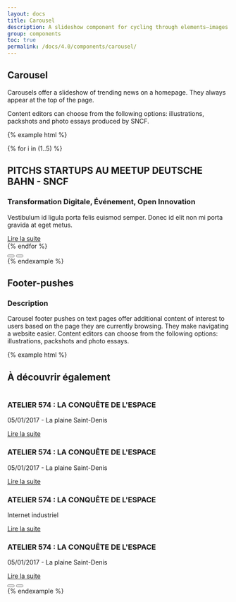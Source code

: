 ```yaml
---
layout: docs
title: Carousel
description: A slideshow component for cycling through elements—images or slides of text—like a carousel.
group: components
toc: true
permalink: /docs/4.0/components/carousel/
---
```


## Carousel

Carousels offer a slideshow of trending news on a homepage. They always appear at the top of the page.

Content editors can choose from the following options: illustrations, packshots and photo essays produced by SNCF.

{% example html %}
<div class="swiper carousel" data-component="carousel">
  <div class="swiper-container" data-role="container">
    <!-- Additional required wrapper -->
    <div class="swiper-wrapper">
      {% for i in (1..5) %}
      <div class="swiper-slide">
        <div class="row bg-carousel">
          <div class="col-12 col-md-6">
            <img alt="" class="w-100" src="https://dummyimage.com/640x383/000/fff" />
          </div>
          <div class="col-12 col-md-6">
            <div class="carousel-item-content">
              <h2 class="carousel-item-headtext">PITCHS STARTUPS AU MEETUP DEUTSCHE BAHN - SNCF</h2>
              <h3 class="text-sm font-weight-medium text-primary text-uppercase">Transformation Digitale, Événement, Open Innovation</h3>
              <p class="mb-2">Vestibulum id ligula porta felis euismod semper. Donec id elit non mi porta gravida at eget metus.</p>
              <a href="#" class="btn btn-link">Lire la suite <i class="icons-arrow-next icons-size-x5 ml-2" aria-hidden="true"></i></a>
            </div>
          </div>
        </div>
      </div>
      {% endfor %}     
    </div>
  </div>
  <div class="carousel-controls" aria-hidden="true">
    <div class="row">
    <div class="col-12 col-md-6"></div>
    <div class="col-12 col-md-6 d-md-flex align-items-md-end justify-content-center justify-content-md-between">
      <div class="swiper-buttons d-none d-md-flex">
        <button type="button" class="swiper-button-prev" data-role="button-prev"><i class="icons-arrow-prev icons-size-x75" aria-hidden="true"></i></button>
        <button type="button" class="swiper-button-next" data-role="button-next"><i class="icons-arrow-next icons-size-x75" aria-hidden="true"></i></button>
      </div>
      <div class="gr-md-5">
        <div class="swiper-pagination" data-role="pagination"></div>
      </div>
    </div>
    </div>
  </div>
</div>
{% endexample %}

## Footer-pushes

### Description

Carousel footer pushes on text pages offer additional content of interest to users based on the page they are currently browsing. They make navigating a website easier. Content editors can choose from the following options: illustrations, packshots and photo essays.

{% example html %}
<div class="bg-carousel">
  <div class="container gt-8 gb-5">
    <h2 class="h1 mb-5">À découvrir également</h2>
    <div class="swiper multi-slideshow" data-component="multi-slideshow">
      <div class="swiper-container" data-role="container">
        <div class="swiper-wrapper">
          <div class="swiper-slide">
            <div>
              <img alt="" class="w-100 mb-4 rounded" src="https://dummyimage.com/240x158/000/fff" />
              <div>
                <h3 class="h2 mb-3">ATELIER 574 : LA CONQUÊTE DE L'ESPACE</h3>
                <p class="carousel-item-headtext text-sm text-uppercase mb-2">05/01/2017 - La plaine Saint-Denis</p>
                <a href="#" class="btn btn-link">Lire la suite <i class="icons-arrow-next icons-size-x5 ml-2" aria-hidden="true"></i></a>
              </div>
            </div>
          </div>
          <div class="swiper-slide">
            <div>
              <img alt="" class="w-100 mb-4 rounded" src="https://dummyimage.com/240x158/000/fff" />
              <div>
                <h3 class="h2 mb-3">ATELIER 574 : LA CONQUÊTE DE L'ESPACE</h3>
                <p class="carousel-item-headtext text-sm text-uppercase mb-2">05/01/2017 - La plaine Saint-Denis</p>
                <a href="#" class="btn btn-link">Lire la suite <i class="icons-arrow-next icons-size-x5 ml-2" aria-hidden="true"></i></a>
              </div>
            </div>
          </div>
          <div class="swiper-slide">
            <div>
              <img alt="" class="w-100 mb-4 rounded" src="https://dummyimage.com/240x158/000/fff" />
              <div>
                <h3 class="h2 mb-3">ATELIER 574 : LA CONQUÊTE DE L'ESPACE</h3>
                <p class="carousel-item-headtext text-sm text-uppercase text-primary font-weight-medium mb-2">Internet industriel</p>
                <a href="#" class="btn btn-link">Lire la suite <i class="icons-arrow-next icons-size-x5 ml-2" aria-hidden="true"></i></a>
              </div>
            </div>
          </div>
          <div class="swiper-slide">
            <div>
              <img alt="" class="w-100 mb-4 rounded" src="https://dummyimage.com/240x158/000/fff" />
              <div>
                <h3 class="h2 mb-3">ATELIER 574 : LA CONQUÊTE DE L'ESPACE</h3>
                <p class="carousel-item-headtext text-sm text-uppercase mb-2">05/01/2017 - La plaine Saint-Denis</p>
                <a href="#" class="btn btn-link">Lire la suite <i class="icons-arrow-next icons-size-x5 ml-2" aria-hidden="true"></i></a>
              </div>
            </div>
          </div>
        </div>
      </div>
      <div class="swiper-pagination gt-5" data-role="pagination" aria-hidden="true"></div>
      <div class="swiper-buttons" aria-hidden="true">
        <button type="button" class="swiper-button-prev" data-role="button-prev"><i class="icons-arrow-prev icons-size-x75" aria-hidden="true"></i></button>
        <button type="button" class="swiper-button-next" data-role="button-next"><i class="icons-arrow-next icons-size-x75" aria-hidden="true"></i></button>
      </div>
    </div>
  </div>
</div>
{% endexample %}

